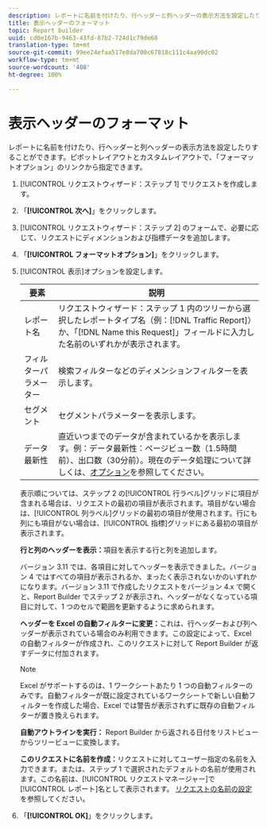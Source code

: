 ```yaml
---
description: レポートに名前を付けたり、行ヘッダーと列ヘッダーの表示方法を設定したりすることができます。ピボットレイアウトとカスタムレイアウトで、「フォーマットオプション」のリンクから指定できます。
title: 表示ヘッダーのフォーマット
topic: Report builder
uuid: cd0e167b-9463-43fd-87b2-724d1c79de68
translation-type: tm+mt
source-git-commit: 99ee24efaa517e8da700c67818c111c4aa90dc02
workflow-type: tm+mt
source-wordcount: '408'
ht-degree: 100%

---
```



# 表示ヘッダーのフォーマット

レポートに名前を付けたり、行ヘッダーと列ヘッダーの表示方法を設定したりすることができます。ピボットレイアウトとカスタムレイアウトで、「フォーマットオプション」のリンクから指定できます。

1. [!UICONTROL リクエストウィザード：ステップ 1] でリクエストを作成します。
1. 「**[!UICONTROL 次へ]**」をクリックします。
1. [!UICONTROL リクエストウィザード：ステップ 2] のフォームで、必要に応じて、リクエストにディメンションおよび指標データを追加します。
1. 「**[!UICONTROL フォーマットオプション]**」をクリックします。
1. [!UICONTROL 表示]オプションを設定します。

   | 要素 | 説明 |
   |--- |--- |
   | レポート名 | リクエストウィザード：ステップ 1 内のツリーから選択したレポートタイプ名（例：[!DNL Traffic Report]）か、「[!DNL Name this Request]」フィールドに入力した名前のいずれかが表示されます。 |
   | フィルターパラメーター | 検索フィルターなどのディメンションフィルターを表示します。 |
   | セグメント | セグメントパラメーターを表示します。 |
   | データ最新性 | 直近いつまでのデータが含まれているかを表示します。例：データ最新性：ページビュー数（1.5時間前）、出口数（30分前）。現在のデータ処理について詳しくは、[オプション](/help/analyze/report-builder/options.md)を参照してください。 |

   表示順については、ステップ 2 の[!UICONTROL 行ラベル]グリッドに項目が含まれる場合は、リクエストの最初の項目が表示されます。項目がない場合は、[!UICONTROL 列ラベル]グリッドの最初の項目が使用されます。行にも列にも項目がない場合は、[!UICONTROL 指標]グリッドにある最初の項目が表示されます。

   **行と列のヘッダーを表示：**&#x200B;項目を表示する行と列を追加します。

   バージョン 3.11 では、各項目に対してヘッダーを表示できました。バージョン 4 ではすべての項目が表示されるか、まったく表示されないかのいずれかになります。バージョン 3.11 で作成したリクエストをバージョン 4.x で開くと、Report Builder でステップ 2 が表示され、ヘッダーがなくなっている項目に対して、1 つのセルで範囲を更新するように求められます。

   **ヘッダーを Excel の自動フィルターに変更：**&#x200B;これは、行ヘッダーおよび列ヘッダーが表示されている場合のみ利用できます。この設定によって、Excel の自動フィルターが作成され、このリクエストに対して Report Builder が返すデータに付加されます。

   >[!NOTE]
   >
   >Excel がサポートするのは、1 ワークシートあたり 1 つの自動フィルターのみです。自動フィルターが既に設定されているワークシートで新しい自動フィルターを作成した場合、Excel では警告が表示されずに既存の自動フィルターが置き換えられます。

   **自動アウトラインを実行：** Report Builder から返される日付をリストビューからツリービューに変換します。

   **このリクエストに名前を作成：**&#x200B;リクエストに対してユーザー指定の名前を入力できます。または、ステップ 1 で選択されたデフォルトの名前が使用されます。この名前は、[!UICONTROL リクエストマネージャー]で[!UICONTROL レポート]名として表示されます。 [リクエストの名前の設定](/help/analyze/report-builder/layout/name-a-request.md)を参照してください。

1. 「**[!UICONTROL OK]**」をクリックします。
